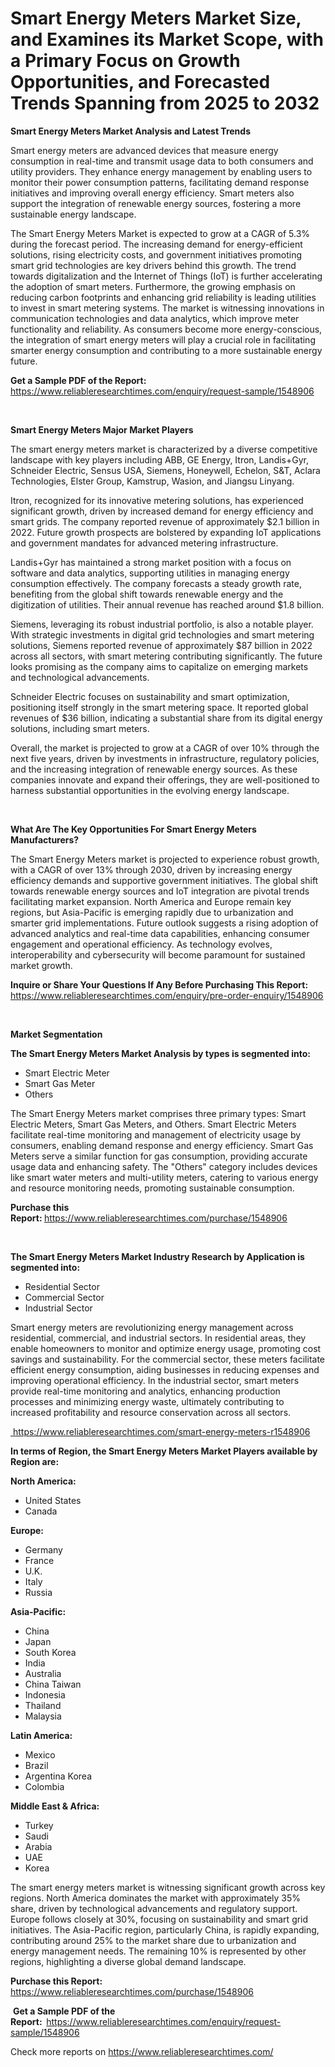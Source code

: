<p><h1>Smart Energy Meters Market Size, and Examines its Market Scope, with a Primary Focus on Growth Opportunities, and Forecasted Trends Spanning from 2025 to 2032</h1></p><p><strong>Smart Energy Meters Market Analysis and Latest Trends</strong></p>
<p><p>Smart energy meters are advanced devices that measure energy consumption in real-time and transmit usage data to both consumers and utility providers. They enhance energy management by enabling users to monitor their power consumption patterns, facilitating demand response initiatives and improving overall energy efficiency. Smart meters also support the integration of renewable energy sources, fostering a more sustainable energy landscape.</p><p>The Smart Energy Meters Market is expected to grow at a CAGR of 5.3% during the forecast period. The increasing demand for energy-efficient solutions, rising electricity costs, and government initiatives promoting smart grid technologies are key drivers behind this growth. The trend towards digitalization and the Internet of Things (IoT) is further accelerating the adoption of smart meters. Furthermore, the growing emphasis on reducing carbon footprints and enhancing grid reliability is leading utilities to invest in smart metering systems. The market is witnessing innovations in communication technologies and data analytics, which improve meter functionality and reliability. As consumers become more energy-conscious, the integration of smart energy meters will play a crucial role in facilitating smarter energy consumption and contributing to a more sustainable energy future.</p></p>
<p><strong>Get a Sample PDF of the Report:&nbsp;</strong> <a href="https://www.reliableresearchtimes.com/enquiry/request-sample/1548906?utm_campaign=2629&utm_medium=2&utm_source=Github&utm_content=ia&utm_term=20022025&utm_id=smart-energy-meters">https://www.reliableresearchtimes.com/enquiry/request-sample/1548906</a></p>
<p>&nbsp;</p>
<p><strong>Smart Energy Meters Major Market Players</strong></p>
<p><p>The smart energy meters market is characterized by a diverse competitive landscape with key players including ABB, GE Energy, Itron, Landis+Gyr, Schneider Electric, Sensus USA, Siemens, Honeywell, Echelon, S&T, Aclara Technologies, Elster Group, Kamstrup, Wasion, and Jiangsu Linyang. </p><p>Itron, recognized for its innovative metering solutions, has experienced significant growth, driven by increased demand for energy efficiency and smart grids. The company reported revenue of approximately $2.1 billion in 2022. Future growth prospects are bolstered by expanding IoT applications and government mandates for advanced metering infrastructure.</p><p>Landis+Gyr has maintained a strong market position with a focus on software and data analytics, supporting utilities in managing energy consumption effectively. The company forecasts a steady growth rate, benefiting from the global shift towards renewable energy and the digitization of utilities. Their annual revenue has reached around $1.8 billion.</p><p>Siemens, leveraging its robust industrial portfolio, is also a notable player. With strategic investments in digital grid technologies and smart metering solutions, Siemens reported revenue of approximately $87 billion in 2022 across all sectors, with smart metering contributing significantly. The future looks promising as the company aims to capitalize on emerging markets and technological advancements.</p><p>Schneider Electric focuses on sustainability and smart optimization, positioning itself strongly in the smart metering space. It reported global revenues of $36 billion, indicating a substantial share from its digital energy solutions, including smart meters.</p><p>Overall, the market is projected to grow at a CAGR of over 10% through the next five years, driven by investments in infrastructure, regulatory policies, and the increasing integration of renewable energy sources. As these companies innovate and expand their offerings, they are well-positioned to harness substantial opportunities in the evolving energy landscape.</p></p>
<p>&nbsp;</p>
<p><strong>What Are The Key Opportunities For Smart Energy Meters Manufacturers?</strong></p>
<p><p>The Smart Energy Meters market is projected to experience robust growth, with a CAGR of over 13% through 2030, driven by increasing energy efficiency demands and supportive government initiatives. The global shift towards renewable energy sources and IoT integration are pivotal trends facilitating market expansion. North America and Europe remain key regions, but Asia-Pacific is emerging rapidly due to urbanization and smarter grid implementations. Future outlook suggests a rising adoption of advanced analytics and real-time data capabilities, enhancing consumer engagement and operational efficiency. As technology evolves, interoperability and cybersecurity will become paramount for sustained market growth.</p></p>
<p><strong>Inquire or Share Your Questions If Any Before Purchasing This Report:</strong> <a href="https://www.reliableresearchtimes.com/enquiry/pre-order-enquiry/1548906?utm_campaign=2629&utm_medium=2&utm_source=Github&utm_content=ia&utm_term=20022025&utm_id=smart-energy-meters">https://www.reliableresearchtimes.com/enquiry/pre-order-enquiry/1548906</a></p>
<p>&nbsp;</p>
<p><strong>Market Segmentation</strong></p>
<p><strong>The Smart Energy Meters Market Analysis by types is segmented into:</strong></p>
<p><ul><li>Smart Electric Meter</li><li>Smart Gas Meter</li><li>Others</li></ul></p>
<p><p>The Smart Energy Meters market comprises three primary types: Smart Electric Meters, Smart Gas Meters, and Others. Smart Electric Meters facilitate real-time monitoring and management of electricity usage by consumers, enabling demand response and energy efficiency. Smart Gas Meters serve a similar function for gas consumption, providing accurate usage data and enhancing safety. The "Others" category includes devices like smart water meters and multi-utility meters, catering to various energy and resource monitoring needs, promoting sustainable consumption.</p></p>
<p><strong>Purchase this Report:&nbsp;</strong><a href="https://www.reliableresearchtimes.com/purchase/1548906?utm_campaign=2629&utm_medium=2&utm_source=Github&utm_content=ia&utm_term=20022025&utm_id=smart-energy-meters">https://www.reliableresearchtimes.com/purchase/1548906</a></p>
<p>&nbsp;</p>
<p><strong>The Smart Energy Meters Market Industry Research by Application is segmented into:</strong></p>
<p><ul><li>Residential Sector</li><li>Commercial Sector</li><li>Industrial Sector</li></ul></p>
<p><p>Smart energy meters are revolutionizing energy management across residential, commercial, and industrial sectors. In residential areas, they enable homeowners to monitor and optimize energy usage, promoting cost savings and sustainability. For the commercial sector, these meters facilitate efficient energy consumption, aiding businesses in reducing expenses and improving operational efficiency. In the industrial sector, smart meters provide real-time monitoring and analytics, enhancing production processes and minimizing energy waste, ultimately contributing to increased profitability and resource conservation across all sectors.</p></p>
<p><a href="https://www.reliableresearchtimes.com/smart-energy-meters-r1548906?utm_campaign=2629&utm_medium=2&utm_source=Github&utm_content=ia&utm_term=20022025&utm_id=smart-energy-meters">&nbsp;https://www.reliableresearchtimes.com/smart-energy-meters-r1548906</a></p>
<p><strong>In terms of Region, the Smart Energy Meters Market Players available by Region are:</strong></p>
<p>
    <p> <strong> North America: </strong>
        <ul>
            <li>United States</li>
            <li>Canada</li>
        </ul>
        </p> 
    <p> <strong> Europe: </strong>
        <ul>
            <li>Germany</li>
            <li>France</li>
            <li>U.K.</li>
            <li>Italy</li>
            <li>Russia</li>
        </ul>
        </p> 
    <p> <strong> Asia-Pacific: </strong>
        <ul>
            <li>China</li>
            <li>Japan</li>
            <li>South Korea</li>
            <li>India</li>
            <li>Australia</li>
            <li>China Taiwan</li>
            <li>Indonesia</li>
            <li>Thailand</li>
            <li>Malaysia</li>
        </ul>
        </p> 
    <p> <strong> Latin America: </strong>
        <ul>
            <li>Mexico</li>
            <li>Brazil</li>
            <li>Argentina Korea</li>
            <li>Colombia</li>
        </ul>
        </p> 
    <p> <strong> Middle East & Africa: </strong>
        <ul>
            <li>Turkey</li>
            <li>Saudi</li>
            <li>Arabia</li>
            <li>UAE</li>
            <li>Korea</li>
        </ul>
    </p>
    </p>
<p><p>The smart energy meters market is witnessing significant growth across key regions. North America dominates the market with approximately 35% share, driven by technological advancements and regulatory support. Europe follows closely at 30%, focusing on sustainability and smart grid initiatives. The Asia-Pacific region, particularly China, is rapidly expanding, contributing around 25% to the market share due to urbanization and energy management needs. The remaining 10% is represented by other regions, highlighting a diverse global demand landscape.</p></p>
<p><strong>Purchase this Report: </strong><a href="https://www.reliableresearchtimes.com/purchase/1548906?utm_campaign=2629&utm_medium=2&utm_source=Github&utm_content=ia&utm_term=20022025&utm_id=smart-energy-meters">https://www.reliableresearchtimes.com/purchase/1548906</a></p>
<p>&nbsp;<strong>Get a Sample PDF of the Report:&nbsp;&nbsp;</strong><a href="https://www.reliableresearchtimes.com/enquiry/request-sample/1548906?utm_campaign=2629&utm_medium=2&utm_source=Github&utm_content=ia&utm_term=20022025&utm_id=smart-energy-meters">https://www.reliableresearchtimes.com/enquiry/request-sample/1548906</a></p>
<p><strong></strong></p>
<p>Check more reports on <a href="https://www.reliableresearchtimes.com/?utm_campaign=2629&utm_medium=2&utm_source=Github&utm_content=ia&utm_term=20022025&utm_id=smart-energy-meters">https://www.reliableresearchtimes.com/</a></p>